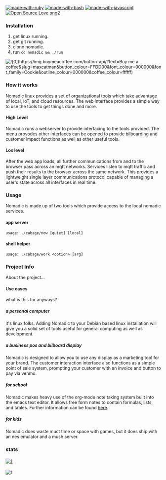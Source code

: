 [![made-with-ruby](https://img.shields.io/badge/Made%20with-Ruby-1f425f.svg)](https://rubylang.org/)
[![made-with-bash](https://img.shields.io/badge/Made%20with-Bash-1f425f.svg)](https://www.gnu.org/software/bash/)
[![made-with-javascript](https://img.shields.io/badge/Made%20with-Javascript-1f425f.svg)](https://www.javascript.com)
[![Open Source Love png2](https://badges.frapsoft.com/os/v2/open-source.png?v=103)](https://github.com/ellerbrock/open-source-badges/)
### Installation
1. get linux running.
1. get git running.
1. clone nomadic.
1. run `cd nomadic && ./run`

![![0](https://img.buymeacoffee.com/button-api/?text=Buy me a coffee&slug=maxcatman&button_colour=FFDD00&font_colour=000000&font_family=Cookie&outline_colour=000000&coffee_colour=ffffff)](https://www.buymeacoffee.com/maxcatman)

### How it works
Nomadic linux provides a set of organizational tools which take advantage of local, IoT, and cloud resources.  The web interface provides a simple way to use the tools to get things done and more.  

#### High Level
Nomadic runs a webserver to provide interfacing to the tools provided.  The menu provodes other interfaces can be opened to provide bilboarding and customer impact functions as well as other useful tools.  

#### Lox level
After the web app loads, all further communications from and to the browser pass across an mqtt networks.  Services listen to mqtt traffic and push their results to the browser across the same network.  This provides a lightweight single layer communications protocol capable of managing a user's state across all interfaces in real time.  

### Usage
Nomadic is made up of two tools which provide access to the local nomadic services.
#### app server
```
usage: ./cabage/now [quiet] [local]
```
#### shell helper
```
usage: ./cabage/work <option> [arg]
```
### Project Info
About the project...
#### Use cases
what is this for anyways?
##### a personal computer
it's linux folks.  Adding Nomadic to your Debian based linux installation will give you a solid set of tools useful for general computing as well as development.
##### a business pos and bilboard display
Nomadic is designed to allow you to use any display as a marketing tool for your brand.  The customer interaction interface also functions as a simple point of sale system, prompting your customer with an invoice and button to pay via venmo.
##### for school
Nomadic makes heavy use of the org-mode note taking system built into the emacs text editor.  It allows free form notes to contain formulas, lists, and tables.  Further information can be found [here](https://org-mode.org).
##### for kids
Nomadic does waste muct time or space with games, but it does ship with an nes emulator and a mush server.

### stats
####
[![1](https://github-readme-stats.vercel.app/api?username=xorgnak&theme=radical&show_icons=true&layout=compact)](https://github.com/xorgnak/nomadic)
#### 
![1](https://github-readme-stats.vercel.app/api/top-langs/?username=xorgnak&theme=radical&layout=compact)
